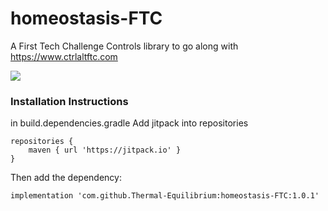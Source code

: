 # homeostasis-FTC

A First Tech Challenge Controls library to go along with https://www.ctrlaltftc.com

[![](https://jitpack.io/v/Thermal-Equilibrium/homeostasis-FTC.svg)](https://jitpack.io/#Thermal-Equilibrium/homeostasis-FTC)


<h3>Installation Instructions</h1>
<p>in build.dependencies.gradle Add jitpack into repositories</p>

```
repositories {
    maven { url 'https://jitpack.io' }
}
```



<p>Then add the dependency:</p>

```implementation 'com.github.Thermal-Equilibrium:homeostasis-FTC:1.0.1'```

